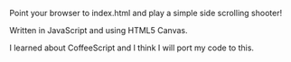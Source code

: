 Point your browser to index.html and play a simple side scrolling shooter!

Written in JavaScript and using HTML5 Canvas.

I learned about CoffeeScript and I think I will port my code to this.
